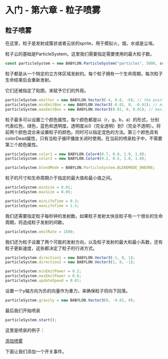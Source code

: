 入门 - 第六章 - 粒子喷雾
===

## 粒子喷雾

在这里，粒子是发射成簇状或者云状的sprite，用于模拟火，烟，水或是尘埃。

粒子云的基础是ParticleSystem。这里我们需要指定需要使用的最大粒子数。

````javascript
const particleSystem = new BABYLON.ParticleSystem("particles", 5000, scene);  //scene is optional
````

粒子都是从一个特定的立方体区域发射的。每个粒子拥有一个生命周期，每次粒子生命结束后会重新发射。

它们还被指定了贴图，来赋予它们的外观。

````javascript
particleSystem.emitter = new BABYLON.Vector3(-4, 0.8, -6); // the point at the top of the fountain
particleSystem.minEmitBox = new BABYLON.Vector3(-0.01, 0, -0.01); // minimum box dimensions
particleSystem.maxEmitBox = new BABYLON.Vector3(0.01, 0, 0.01); // maximum box dimensions
````

粒子最多可以设置三个颜色属性，每个颜色都是以（r，g，b，a）的形式，分别代表红色，绿色，蓝色和透明度。透明度从0（完全透明）到1（完全不透明）。将前两个颜色混合来设置粒子的颜色。同时可以指定混色的方法。第三个颜色具有colorDead属性，只有当粒子循环播放关闭时使用。在当前的喷泉粒子中，不需要第三个颜色属性。

````javascript
particleSystem.color1 = new BABYLON.Color4(0.7, 0.8, 1.0, 1.0);
particleSystem.color2 = new BABYLON.Color4(0.2, 0.5, 1.0, 1.0);

particleSystem.blendMode = BABYLON.ParticleSystem.BLENDMODE_ONEONE;
````

粒子的尺寸和生命周期介于指定的最大值和最小值之间。

````javascript
particleSystem.minSize = 0.01;
particleSystem.maxSize = 0.05;

particleSystem.minLifeTime = 0.3;
particleSystem.maxLifeTime = 1.5;
````

我们还需要指定粒子每秒钟的发射数。如果粒子发射太快且粒子有一个很长的生命周期，将造成粒子发射的间歇。

````javascript
particleSystem.emitRate = 1500;
````

我们还为粒子设置了两个可能的发射方向，以及粒子发射的最大和最小系数，还有粒子更新速度，这些都决定了粒子的行进方式。

````javascript
particleSystem.direction1 = new BABYLON.Vector3(-1, 8, 1);
particleSystem.direction2 = new BABYLON.Vector3(1, 8, -1);

particleSystem.minEmitPower = 0.2;
particleSystem.maxEmitPower = 0.6;
particleSystem.updateSpeed = 0.01;
````

设置一个y轴方向为负的向量作为重力，来确保粒子将向下回落。

````javascript
particleSystem.gravity = new BABYLON.Vector3(0, -9.81, 0);
````

最后我们开始喷泉

````javascript
particleSystem.start();
````

这里是喷泉的例子：

[添加喷雾](https://playground.babylonjs.com/#TC31NV#4)

下面让我们添加一个开关事件。